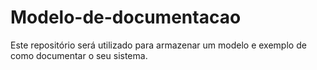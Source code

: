 # Modelo-de-documentacao
Este repositório será utilizado para armazenar um modelo e exemplo de como documentar o seu sistema.
